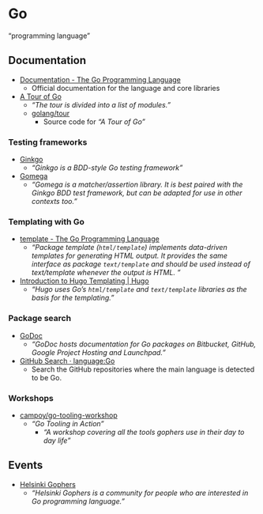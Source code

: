 # Go

“programming language”


## Documentation

- [Documentation - The Go Programming Language](https://golang.org/doc/)
  - Official documentation for the language and core libraries
- [A Tour of Go](https://tour.golang.org/welcome/1)
  - _“The tour is divided into a list of modules.”_
  - [golang/tour](https://github.com/golang/tour)
    - Source code for _“A Tour of Go”_


### Testing frameworks

- [Ginkgo](https://onsi.github.io/ginkgo/)
  - _“Ginkgo is a BDD-style Go testing framework”_
- [Gomega](https://onsi.github.io/gomega/)
  - _“Gomega is a matcher/assertion library. It is best paired with the Ginkgo BDD test framework, but can be adapted for use in other contexts too.”_


### Templating with Go

- [template - The Go Programming Language](https://golang.org/pkg/html/template/)
  - _“Package template (`html/template`) implements data-driven templates for generating HTML output. It provides the same interface as package `text/template` and should be used instead of text/template whenever the output is HTML. ”_
- [Introduction to Hugo Templating | Hugo](https://gohugo.io/templates/introduction/)
  - _“Hugo uses Go’s `html/template` and `text/template` libraries as the basis for the templating.”_


### Package search

- [GoDoc](https://godoc.org/)
  - _“GoDoc hosts documentation for Go packages on Bitbucket, GitHub, Google Project Hosting and Launchpad.”_
- [GitHub Search · language:Go](https://github.com/search?utf8=%E2%9C%93&q=language%3AGo&type=Repositories&ref=advsearch&l=Go&l=)
  - Search the GitHub repositories where the main language is detected to be Go.


### Workshops

- [campoy/go-tooling-workshop](https://github.com/campoy/go-tooling-workshop)
  - _“Go Tooling in Action”_
    - _“A workshop covering all the tools gophers use in their day to day life”_


## Events

- [Helsinki Gophers](https://www.meetup.com/Helsinki-Gophers/)
  - _“Helsinki Gophers is a community for people who are interested in Go programming language.”_

